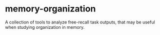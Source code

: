 # memory-organization
A collection of tools to analyze free-recall task outputs, that may be useful when studying organization in memory.
